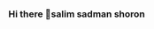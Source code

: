 ### Hi there 👋salim sadman shoron 

<!--
**Shoron009/Shoron009** is a ✨ _special_ ✨ repository because its `README.md` (this file) appears on your GitHub profile.

Here are some ideas to get you started:

- 🔭 I’m currently working on ...whatsapp 
- 🌱 I’m currently learning ...
- 👯 I’m looking to collaborate on ...
- 🤔 I’m looking for help with ...WhatsApp 
- 💬 Ask me about ...
- 📫 How to reach me: ...
- 😄 Pronouns: ...
- ⚡ Fun fact: ...
-->
